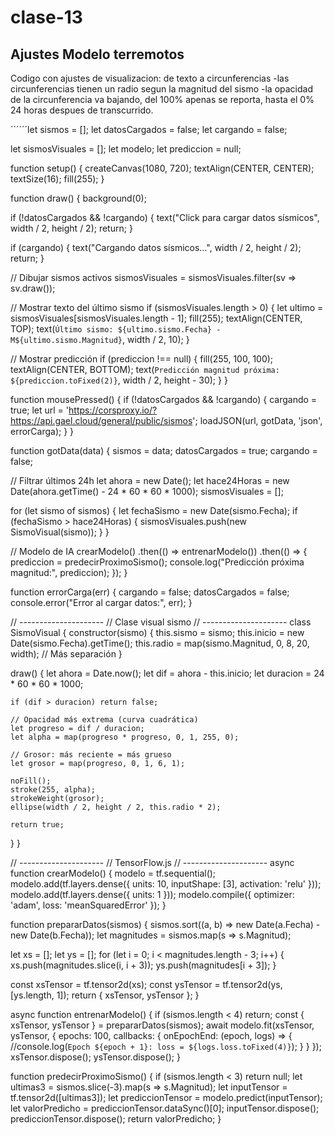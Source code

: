 # clase-13
 ## Ajustes Modelo terremotos

 Codigo con ajustes de visualizacion: de texto a circunferencias
 -las circunferencias tienen un radio segun la magnitud del sismo
 -la opacidad de la circunferencia va bajando, del 100% apenas se reporta, hasta el 0% 24 horas despues de transcurrido.

 ´´´´´´let sismos = [];
let datosCargados = false;
let cargando = false;

let sismosVisuales = [];
let modelo;
let prediccion = null;

function setup() {
  createCanvas(1080, 720);
  textAlign(CENTER, CENTER);
  textSize(16);
  fill(255);
}

function draw() {
  background(0);

  if (!datosCargados && !cargando) {
    text("Click para cargar datos sísmicos", width / 2, height / 2);
    return;
  }

  if (cargando) {
    text("Cargando datos sísmicos...", width / 2, height / 2);
    return;
  }

  // Dibujar sismos activos
  sismosVisuales = sismosVisuales.filter(sv => sv.draw());

  // Mostrar texto del último sismo
  if (sismosVisuales.length > 0) {
    let ultimo = sismosVisuales[sismosVisuales.length - 1];
    fill(255);
    textAlign(CENTER, TOP);
    text(`Último sismo: ${ultimo.sismo.Fecha} - M${ultimo.sismo.Magnitud}`, width / 2, 10);
  }

  // Mostrar predicción
  if (prediccion !== null) {
    fill(255, 100, 100);
    textAlign(CENTER, BOTTOM);
    text(`Predicción magnitud próxima: ${prediccion.toFixed(2)}`, width / 2, height - 30);
  }
}

function mousePressed() {
  if (!datosCargados && !cargando) {
    cargando = true;
    let url = 'https://corsproxy.io/?https://api.gael.cloud/general/public/sismos';
    loadJSON(url, gotData, 'json', errorCarga);
  }
}

function gotData(data) {
  sismos = data;
  datosCargados = true;
  cargando = false;

  // Filtrar últimos 24h
  let ahora = new Date();
  let hace24Horas = new Date(ahora.getTime() - 24 * 60 * 60 * 1000);
  sismosVisuales = [];

  for (let sismo of sismos) {
    let fechaSismo = new Date(sismo.Fecha);
    if (fechaSismo > hace24Horas) {
      sismosVisuales.push(new SismoVisual(sismo));
    }
  }

  // Modelo de IA
  crearModelo()
    .then(() => entrenarModelo())
    .then(() => {
      prediccion = predecirProximoSismo();
      console.log("Predicción próxima magnitud:", prediccion);
    });
}

function errorCarga(err) {
  cargando = false;
  datosCargados = false;
  console.error("Error al cargar datos:", err);
}

// ---------------------
// Clase visual sismo
// ---------------------
class SismoVisual {
  constructor(sismo) {
    this.sismo = sismo;
    this.inicio = new Date(sismo.Fecha).getTime();
    this.radio = map(sismo.Magnitud, 0, 8, 20, width); // Más separación
  }

  draw() {
    let ahora = Date.now();
    let dif = ahora - this.inicio;
    let duracion = 24 * 60 * 60 * 1000;

    if (dif > duracion) return false;

    // Opacidad más extrema (curva cuadrática)
    let progreso = dif / duracion;
    let alpha = map(progreso * progreso, 0, 1, 255, 0);

    // Grosor: más reciente = más grueso
    let grosor = map(progreso, 0, 1, 6, 1);

    noFill();
    stroke(255, alpha);
    strokeWeight(grosor);
    ellipse(width / 2, height / 2, this.radio * 2);

    return true;
  }
}

// ---------------------
// TensorFlow.js
// ---------------------
async function crearModelo() {
  modelo = tf.sequential();
  modelo.add(tf.layers.dense({ units: 10, inputShape: [3], activation: 'relu' }));
  modelo.add(tf.layers.dense({ units: 1 }));
  modelo.compile({ optimizer: 'adam', loss: 'meanSquaredError' });
}

function prepararDatos(sismos) {
  sismos.sort((a, b) => new Date(a.Fecha) - new Date(b.Fecha));
  let magnitudes = sismos.map(s => s.Magnitud);

  let xs = [];
  let ys = [];
  for (let i = 0; i < magnitudes.length - 3; i++) {
    xs.push(magnitudes.slice(i, i + 3));
    ys.push(magnitudes[i + 3]);
  }

  const xsTensor = tf.tensor2d(xs);
  const ysTensor = tf.tensor2d(ys, [ys.length, 1]);
  return { xsTensor, ysTensor };
}

async function entrenarModelo() {
  if (sismos.length < 4) return;
  const { xsTensor, ysTensor } = prepararDatos(sismos);
  await modelo.fit(xsTensor, ysTensor, {
    epochs: 100,
    callbacks: {
      onEpochEnd: (epoch, logs) => {
        //console.log(`Epoch ${epoch + 1}: loss = ${logs.loss.toFixed(4)}`);
      }
    }
  });
  xsTensor.dispose();
  ysTensor.dispose();
}

function predecirProximoSismo() {
  if (sismos.length < 3) return null;
  let ultimas3 = sismos.slice(-3).map(s => s.Magnitud);
  let inputTensor = tf.tensor2d([ultimas3]);
  let prediccionTensor = modelo.predict(inputTensor);
  let valorPredicho = prediccionTensor.dataSync()[0];
  inputTensor.dispose();
  prediccionTensor.dispose();
  return valorPredicho;
}

